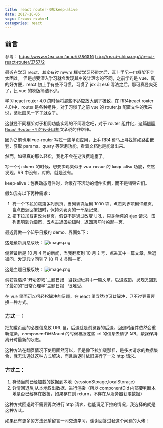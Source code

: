 ```yaml
---
title: react router-模拟keep-alive
date: 2017-10-05
tags: [react-router]
categories: react
---
```


## 前言

参考：
https://www.v2ex.com/amp/t/386516
http://react-china.org/t/react-react-router/3757/2

最近在学习 react，其实有过 mvvm 框架学习经验之后，再上手另一门框架不会太困难。
但是想要深入学习就会发现其中设计理念的不同，之前学的是 vue，真的好方便，react 初上手有些不习惯，习惯了 jsx 和 es6 写法之后，那可真是爽死了，比 vue 的模版简洁不少。

学习 react router 4.0 的时候将那些不适应放大到了极致，在 RR4(react router 4.0)中，router 是各种组件，对于习惯了之前 vue 的 router.js 配置文件的我来说，感觉画风一下子就变了。

这就是不同框架对于相同功能实现的不同理念吧，对于 router 组件化，这篇[聊聊 React Router v4 的设计思想](http://www.jianshu.com/p/e27cec8754ad)文章说的非常棒。

因为之前也用 vue-router 写过一些单页应用，上手 RR4 便马上寻找譬如路由嵌套、获取 params、query 等常用功能，看着文档也是能敲出来。

然而，如果真的那么轻松，我也不会在这浪费笔墨了。

写一个小 demo 的时候，想要实现类似于 vue-router 的 keep-alive 功能，突然发现，RR 中没有，对的，就是没有。

keep-alive：包裹动态组件时，会缓存不活动的组件实例，而不是销毁它们。

假如我有以下两种需求：

1.  有一个下拉加载更多列表页，当列表项达到 1000 项，点击列表项到详细页，当点击返回按钮时，保持列表页的一千条记录。
2.  把下拉加载更改为翻页，假设不是通过改变 URL，只是单纯的 ajax 请求，击列表项到详细页，当点击返回按钮时，返回离开时的那一页。

最近再做一个知乎日报的 demo，界面如下：

这是最新消息版块：
![image.png](http://upload-images.jianshu.io/upload_images/4869616-4603e90b36de5676.png?imageMogr2/auto-orient/strip%7CimageView2/2/w/1240)

倘若最新是 10 月 4 号的新闻，当我翻页到 10 月 2 号，点进其中一篇文章，后退返回，发现我又回到了 10 月 4 号那一页。

这是主题日报版块：
![image.png](http://upload-images.jianshu.io/upload_images/4869616-47bef520c4897913.png?imageMogr2/auto-orient/strip%7CimageView2/2/w/1240)

倘若我选择“开始游戏”主题日报，当我点进其中一篇文章，后退返回，发现又回到了最初的“日常心理学”主题日报，很难受。

在 vue 里面可以很轻松解决的问题，在 react 里当然也可以解决，只不过要需要换一种方式。

### 方式一：

把加载页面的必要信息放 URL 里，后退就是浏览器的后退，回退时组件依然会重新渲染，componentDidMount 的时候根据这些 url 的信息去请求 API。数据保持离开时最新的状态。

这种方法在翻页情况下使用固然可以，但是像下拉加载那样，是多次请求的数据集合，就无法通过这种方式解决，而且后退时依旧进行了一次 http 请求。

### 方式二：

1.  存储当前已经加载的数据到本地（sessionStorage,localStorage）
2.  详情回退后,从本地取出数据，进行渲染（所以 componentDid 内部要判断本地是否已经存在数据，如果存在则 return，不存在从服务器获取数据）

这种方式回退时不需要再次进行 http 请求，也能满足下拉的情况，我选择的就是这种方式。

如果还有更多的方法还望留言一同交流学习，谢谢回答过我这个问题的大佬！
